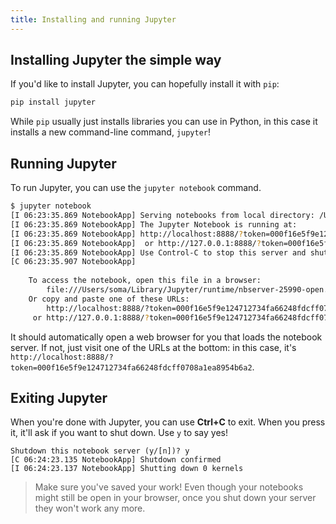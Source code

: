 ```yaml
---
title: Installing and running Jupyter
---
```


## Installing Jupyter the simple way

If you'd like to install Jupyter, you can hopefully install it with `pip`:

```bash
pip install jupyter
```

While `pip` usually just installs libraries you can use in Python, in this case it installs a new command-line command, `jupyter`!

## Running Jupyter

To run Jupyter, you can use the `jupyter notebook` command.

```bash
$ jupyter notebook
[I 06:23:35.869 NotebookApp] Serving notebooks from local directory: /Users/soma/Dropbox/Soma/Curriculum/2021-foundations/site
[I 06:23:35.869 NotebookApp] The Jupyter Notebook is running at:
[I 06:23:35.869 NotebookApp] http://localhost:8888/?token=000f16e5f9e124712734fa66248fdcff0708a1ea8954b6a2
[I 06:23:35.869 NotebookApp]  or http://127.0.0.1:8888/?token=000f16e5f9e124712734fa66248fdcff0708a1ea8954b6a2
[I 06:23:35.869 NotebookApp] Use Control-C to stop this server and shut down all kernels (twice to skip confirmation).
[C 06:23:35.907 NotebookApp] 
    
    To access the notebook, open this file in a browser:
        file:///Users/soma/Library/Jupyter/runtime/nbserver-25990-open.html
    Or copy and paste one of these URLs:
        http://localhost:8888/?token=000f16e5f9e124712734fa66248fdcff0708a1ea8954b6a2
     or http://127.0.0.1:8888/?token=000f16e5f9e124712734fa66248fdcff0708a1ea8954b6a2
```

It should automatically open a web browser for you that loads the notebook server. If not, just visit one of the URLs at the bottom: in this case, it's `http://localhost:8888/?token=000f16e5f9e124712734fa66248fdcff0708a1ea8954b6a2`.

## Exiting Jupyter

When you're done with Jupyter, you can use **Ctrl+C** to exit. When you press it, it'll ask if you want to shut down. Use `y` to say yes!

```
Shutdown this notebook server (y/[n])? y
[C 06:24:23.135 NotebookApp] Shutdown confirmed
[I 06:24:23.137 NotebookApp] Shutting down 0 kernels
```

> Make sure you've saved your work! Even though your notebooks might still be open in your browser, once you shut down your server they won't work any more.
